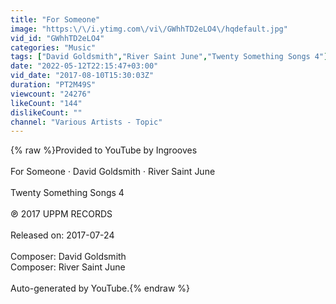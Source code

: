 ```yaml
---
title: "For Someone"
image: "https:\/\/i.ytimg.com\/vi\/GWhhTD2eLO4\/hqdefault.jpg"
vid_id: "GWhhTD2eLO4"
categories: "Music"
tags: ["David Goldsmith","River Saint June","Twenty Something Songs 4"]
date: "2022-05-12T22:15:47+03:00"
vid_date: "2017-08-10T15:30:03Z"
duration: "PT2M49S"
viewcount: "24276"
likeCount: "144"
dislikeCount: ""
channel: "Various Artists - Topic"
---
```

{% raw %}Provided to YouTube by Ingrooves<br /><br />For Someone · David Goldsmith · River Saint June<br /><br />Twenty Something Songs 4<br /><br />℗ 2017 UPPM RECORDS<br /><br />Released on: 2017-07-24<br /><br />Composer: David Goldsmith<br />Composer: River Saint June<br /><br />Auto-generated by YouTube.{% endraw %}
